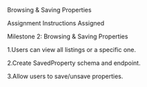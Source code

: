 Browsing & Saving Properties

Assignment Instructions
Assigned

Milestone 2: Browsing & Saving Properties



1.Users can view all listings or a specific one.



2.Create SavedProperty schema and endpoint.



3.Allow users to save/unsave properties.

